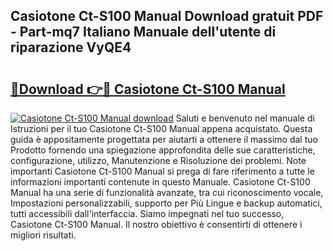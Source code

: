 ## Casiotone Ct-S100 Manual Download gratuit PDF - Part-mq7 Italiano Manuale dell'utente di riparazione VyQE4

# <h2><a href="http://dfeoc3y.blite.top/?on=Casiotone+Ct-S100+Manual">🔗Download 👉🔴 Casiotone Ct-S100 Manual</a></h2>

[![Casiotone Ct-S100 Manual download](https://i.imgur.com/lujVjoI.png)](http://dfeoc3y.blite.top/?on=Casiotone+Ct-S100+Manual)
Saluti e benvenuto nel manuale di Istruzioni per il tuo Casiotone Ct-S100 Manual appena acquistato. Questa guida è appositamente progettata per aiutarti a ottenere il massimo dal tuo Prodotto fornendo una spiegazione approfondita delle sue caratteristiche, configurazione, utilizzo, Manutenzione e Risoluzione dei problemi. Note importanti Casiotone Ct-S100 Manual si prega di fare riferimento a tutte le informazioni importanti contenute in questo Manuale. Casiotone Ct-S100 Manual ha una serie di funzionalità avanzate, tra cui riconoscimento vocale, Impostazioni personalizzabili, supporto per Più Lingue e backup automatici, tutti accessibili dall'interfaccia. Siamo impegnati nel tuo successo, Casiotone Ct-S100 Manual. Il nostro obiettivo è consentirti di ottenere i migliori risultati.
